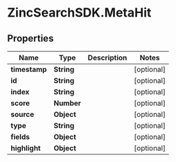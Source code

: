 # ZincSearchSDK.MetaHit

## Properties

Name | Type | Description | Notes
------------ | ------------- | ------------- | -------------
**timestamp** | **String** |  | [optional] 
**id** | **String** |  | [optional] 
**index** | **String** |  | [optional] 
**score** | **Number** |  | [optional] 
**source** | **Object** |  | [optional] 
**type** | **String** |  | [optional] 
**fields** | **Object** |  | [optional] 
**highlight** | **Object** |  | [optional] 


